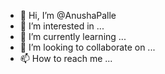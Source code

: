 - 👋 Hi, I’m @AnushaPalle
- 👀 I’m interested in ...
- 🌱 I’m currently learning ...
- 💞️ I’m looking to collaborate on ...
- 📫 How to reach me ...

<!---
AnushaPalle/AnushaPalle is a ✨ special ✨ repository because its `README.md` (this file) appears on your GitHub profile.
You can click the Preview link to take a look at your changes.
--->
